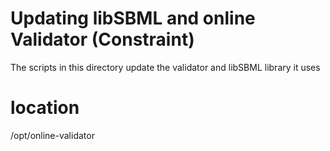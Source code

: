 # Updating libSBML and online Validator (Constraint)

The scripts in this directory update the validator and libSBML library it uses


# location

/opt/online-validator

